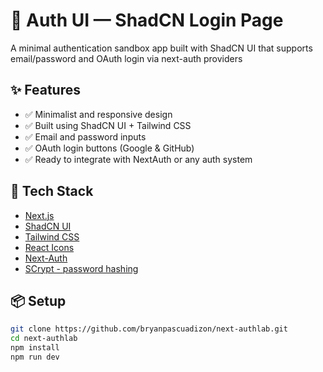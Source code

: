# 🔐 Auth UI — ShadCN Login Page

A minimal authentication sandbox app built with ShadCN UI that supports email/password and OAuth login via next-auth providers

## ✨ Features

- ✅ Minimalist and responsive design
- ✅ Built using ShadCN UI + Tailwind CSS
- ✅ Email and password inputs
- ✅ OAuth login buttons (Google & GitHub)
- ✅ Ready to integrate with NextAuth or any auth system

## 🚀 Tech Stack

- [Next.js](https://nextjs.org/)
- [ShadCN UI](https://ui.shadcn.com)
- [Tailwind CSS](https://tailwindcss.com)
- [React Icons](https://react-icons.github.io/react-icons/)
- [Next-Auth](https://next-auth.js.org/)
- [SCrypt - password hashing](https://nodejs.org/api/crypto.html#crypto_crypto_scrypt_password_salt_keylen_options_callback)

## 📦 Setup

```bash
git clone https://github.com/bryanpascuadizon/next-authlab.git
cd next-authlab
npm install
npm run dev
```
